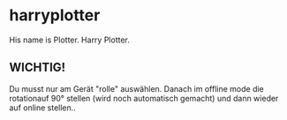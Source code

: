 harryplotter
============

His name is Plotter. Harry Plotter.

WICHTIG!
--------
Du musst nur am Gerät "rolle" auswählen.
Danach im offline mode die rotationauf 90° stellen (wird noch automatisch gemacht)
und dann wieder auf online stellen..
